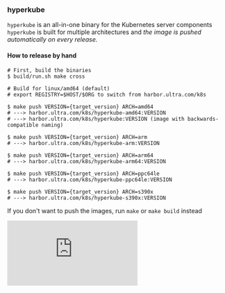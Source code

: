 ### hyperkube

`hyperkube` is an all-in-one binary for the Kubernetes server components
`hyperkube` is built for multiple architectures and _the image is pushed automatically on every release._

#### How to release by hand

```console
# First, build the binaries
$ build/run.sh make cross

# Build for linux/amd64 (default)
# export REGISTRY=$HOST/$ORG to switch from harbor.ultra.com/k8s

$ make push VERSION={target_version} ARCH=amd64
# ---> harbor.ultra.com/k8s/hyperkube-amd64:VERSION
# ---> harbor.ultra.com/k8s/hyperkube:VERSION (image with backwards-compatible naming)

$ make push VERSION={target_version} ARCH=arm
# ---> harbor.ultra.com/k8s/hyperkube-arm:VERSION

$ make push VERSION={target_version} ARCH=arm64
# ---> harbor.ultra.com/k8s/hyperkube-arm64:VERSION

$ make push VERSION={target_version} ARCH=ppc64le
# ---> harbor.ultra.com/k8s/hyperkube-ppc64le:VERSION

$ make push VERSION={target_version} ARCH=s390x
# ---> harbor.ultra.com/k8s/hyperkube-s390x:VERSION
```

If you don't want to push the images, run `make` or `make build` instead


[![Analytics](https://kubernetes-site.appspot.com/UA-36037335-10/GitHub/cluster/images/hyperkube/README.md?pixel)]()
